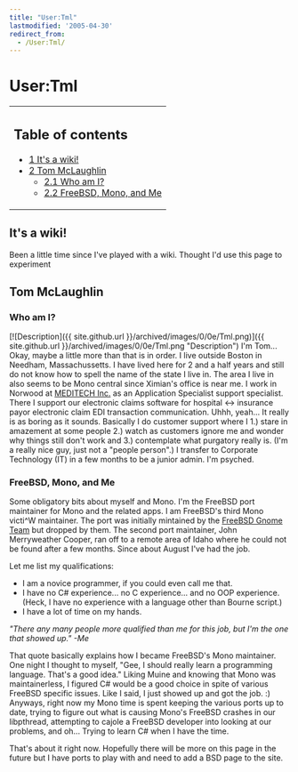 ```yaml
---
title: "User:Tml"
lastmodified: '2005-04-30'
redirect_from:
  - /User:Tml/
---
```


User:Tml
========

<table>
<col width="100%" />
<tbody>
<tr class="odd">
<td align="left"><h2>Table of contents</h2>
<ul>
<li><a href="#its-a-wiki">1 It's a wiki!</a></li>
<li><a href="#tom-mclaughlin">2 Tom McLaughlin</a>
<ul>
<li><a href="#who-am-i">2.1 Who am I?</a></li>
<li><a href="#freebsd-mono-and-me">2.2 FreeBSD, Mono, and Me</a></li>
</ul></li>
</ul></td>
</tr>
</tbody>
</table>

It's a wiki!
------------

Been a little time since I've played with a wiki. Thought I'd use this page to experiment

Tom McLaughlin
--------------

### Who am I?

[![Description]({{ site.github.url }}/archived/images/0/0e/Tml.png)]({{ site.github.url }}/archived/images/0/0e/Tml.png "Description") I'm Tom... Okay, maybe a little more than that is in order. I live outside Boston in Needham, Massachussetts. I have lived here for 2 and a half years and still do not know how to spell the name of the state I live in. The area I live in also seems to be Mono central since Ximian's office is near me. I work in Norwood at [MEDITECH Inc.](http://www.meditech.com) as an Application Specialist support specialist. There I support our electronic claims software for hospital \<-\> insurance payor electronic claim EDI transaction communication. Uhhh, yeah... It really is as boring as it sounds. Basically I do customer support where I 1.) stare in amazement at some people 2.) watch as customers ignore me and wonder why things still don't work and 3.) contemplate what purgatory really is. (I'm a really nice guy, just not a "people person".) I transfer to Corporate Technology (IT) in a few months to be a junior admin. I'm psyched.

### FreeBSD, Mono, and Me

Some obligatory bits about myself and Mono. I'm the FreeBSD port maintainer for Mono and the related apps. I am FreeBSD's third Mono victi\^W maintainer. The port was initially mintained by the [FreeBSD Gnome Team](http://www.freebsd.org/gnome) but dropped by them. The second port maintainer, John Merryweather Cooper, ran off to a remote area of Idaho where he could not be found after a few months. Since about August I've had the job.

 Let me list my qualifications:

-   I am a novice programmer, if you could even call me that.
-   I have no C\# experience... no C experience... and no OOP experience.
    (Heck, I have no experience with a language other than Bourne script.)
-   I have a lot of time on my hands.

*"There any many people more qualified than me for this job, but I'm the one that showed up." -Me*

That quote basically explains how I became FreeBSD's Mono maintainer. One night I thought to myself, "Gee, I should really learn a programming language. That's a good idea." Liking Muine and knowing that Mono was maintainerless, I figured C\# would be a good choice in spite of various FreeBSD specific issues. Like I said, I just showed up and got the job. :) Anyways, right now my Mono time is spent keeping the various ports up to date, trying to figure out what is causing Mono's FreeBSD crashes in our libpthread, attempting to cajole a FreeBSD developer into looking at our problems, and oh... Trying to learn C\# when I have the time.

That's about it right now. Hopefully there will be more on this page in the future but I have ports to play with and need to add a BSD page to the site.

